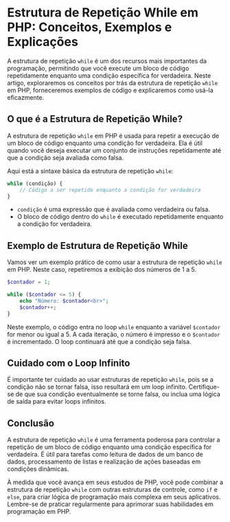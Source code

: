 # Estrutura de Repetição While em PHP: Conceitos, Exemplos e Explicações

A estrutura de repetição `while` é um dos recursos mais importantes da programação, permitindo que você execute um bloco de código repetidamente enquanto uma condição específica for verdadeira. Neste artigo, exploraremos os conceitos por trás da estrutura de repetição `while` em PHP, forneceremos exemplos de código e explicaremos como usá-la eficazmente.

## O que é a Estrutura de Repetição While?

A estrutura de repetição `while` em PHP é usada para repetir a execução de um bloco de código enquanto uma condição for verdadeira. Ela é útil quando você deseja executar um conjunto de instruções repetidamente até que a condição seja avaliada como falsa.

Aqui está a sintaxe básica da estrutura de repetição `while`:

```php
while (condição) {
    // Código a ser repetido enquanto a condição for verdadeira
}
```

- `condição` é uma expressão que é avaliada como verdadeira ou falsa.
- O bloco de código dentro do `while` é executado repetidamente enquanto a condição for verdadeira.

## Exemplo de Estrutura de Repetição While

Vamos ver um exemplo prático de como usar a estrutura de repetição `while` em PHP. Neste caso, repetiremos a exibição dos números de 1 a 5.

```php
$contador = 1;

while ($contador <= 5) {
    echo "Número: $contador<br>";
    $contador++;
}
```

Neste exemplo, o código entra no loop `while` enquanto a variável `$contador` for menor ou igual a 5. A cada iteração, o número é impresso e o `$contador` é incrementado. O loop continuará até que a condição seja falsa.

## Cuidado com o Loop Infinito

É importante ter cuidado ao usar estruturas de repetição `while`, pois se a condição não se tornar falsa, isso resultará em um loop infinito. Certifique-se de que sua condição eventualmente se torne falsa, ou inclua uma lógica de saída para evitar loops infinitos.

## Conclusão

A estrutura de repetição `while` é uma ferramenta poderosa para controlar a repetição de um bloco de código enquanto uma condição específica for verdadeira. É útil para tarefas como leitura de dados de um banco de dados, processamento de listas e realização de ações baseadas em condições dinâmicas.

À medida que você avança em seus estudos de PHP, você pode combinar a estrutura de repetição `while` com outras estruturas de controle, como `if` e `else`, para criar lógica de programação mais complexa em seus aplicativos. Lembre-se de praticar regularmente para aprimorar suas habilidades em programação em PHP.